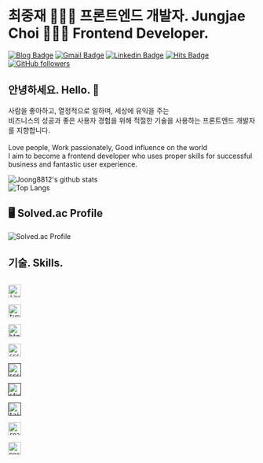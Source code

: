 # 최중재 👨🏻‍💻 프론트엔드 개발자. Jungjae Choi 👨🏻‍💻 Frontend Developer.
[![Blog Badge](https://img.shields.io/badge/Blog-DD0B78?style=flat-square&logo=GitHub%20Sponsors&logoColor=white)](https://joong8812.github.io/)
[![Gmail Badge](https://img.shields.io/badge/joong8812@gmail.com-EA4335?style=flat-square&logo=Gmail&logoColor=white)](mailto:joong8812@gmail.com)
[![Linkedin Badge](https://img.shields.io/badge/joong8812-0A66C2?style=flat-square&logo=Linkedin&logoColor=white)](https://www.linkedin.com/in/joong8812/)
[![Hits Badge](https://hits.seeyoufarm.com/api/count/incr/badge.svg?url=https%3A%2F%2Fgithub.com%2Fjoong8812%2Fhit-counter&count_bg=%2379C83D&title_bg=%23555555&icon=&icon_color=%23E7E7E7&title=hits&edge_flat=false)](https://hits.seeyoufarm.com)
[![GitHub followers](https://img.shields.io/github/followers/joong8812?label=Follow&style=social)](https://github.com/joong8812/?tab=follow)
  
## 안녕하세요. Hello. 👋
사람을 좋아하고, 열정적으로 일하며, 세상에 유익을 주는 <br/>
비즈니스의 성공과 좋은 사용자 경험을 위해 적절한 기술을 사용하는 프론트엔드 개발자를 지향합니다.<br/><br/>
Love people, Work passionately, Good influence on the world<br/>
I aim to become a frontend developer who uses proper skills for successful business and fantastic user experience.

![Joong8812's github stats](https://github-readme-stats.vercel.app/api?username=joong8812&show_icons=true&hide_border=true)   
![Top Langs](https://github-readme-stats.vercel.app/api/top-langs/?username=joong8812&layout=compact&hide_border=true)  

## :desktop_computer: Solved.ac Profile
![Solved.ac Profile](http://mazassumnida.wtf/api/v2/generate_badge?boj=relax_raccoon)

## 기술. Skills.
[<code>
<img alt="javascript" width="26px" src="https://img.icons8.com/color/240/000000/javascript.png" />
</code>](https://developer.mozilla.org/en-US/docs/Web/JavaScript)
[<code>
<img alt="typescript" width="26px" src="https://img.icons8.com/color/48/000000/typescript.png"/>
</code>](https://www.typescriptlang.org/)
[<code>
<img alt="html5" width="26px" src="https://img.icons8.com/color/240/000000/html-5.png">
</code>](https://developer.mozilla.org/en-US/docs/Web/HTML)
[<code>
<img alt="css3" width="26px" src="https://img.icons8.com/color/240/000000/css3.png">
</code>](https://developer.mozilla.org/en-US/docs/Web/CSS)
[<code>
<img alt="scss" width="26px" src="https://img.icons8.com/color/48/000000/sass.png"/>
</code>]()
[<code>
<img alt="styled-components" width="26px" src="https://avatars.githubusercontent.com/u/20658825?s=200&v=4"/>
</code>]()
[<code>
<img alt="tailwindcss" width="26px" src="https://img.icons8.com/color/48/000000/tailwind_css.png"/>
</code>]()
[<code>
<img alt="react" width="26px" src="https://img.icons8.com/external-tal-revivo-color-tal-revivo/24/000000/external-react-a-javascript-library-for-building-user-interfaces-logo-color-tal-revivo.png"/>
</code>](https://reactjs.org/)
[<code>
<img alt="nextjs" width="26px" src="https://img.icons8.com/fluency-systems-filled/48/000000/nextjs.png"/>
</code>](https://nextjs.org/)
